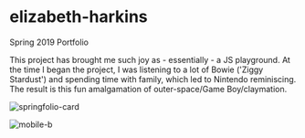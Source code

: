 # elizabeth-harkins
Spring 2019 Portfolio

This project has brought me such joy as - essentially - a JS playground. At the time I began the project, I was listening to a lot of Bowie ('Ziggy Stardust') and spending time with family, which led to Nintendo reminiscing. The result is this fun amalgamation of outer-space/Game Boy/claymation.

![springfolio-card](https://user-images.githubusercontent.com/44883733/54650067-0cf40280-4a83-11e9-9aad-2782b43f5767.png)

![mobile-b](https://user-images.githubusercontent.com/44883733/60038660-f1505780-9682-11e9-8b6f-22cc2a505999.png)
